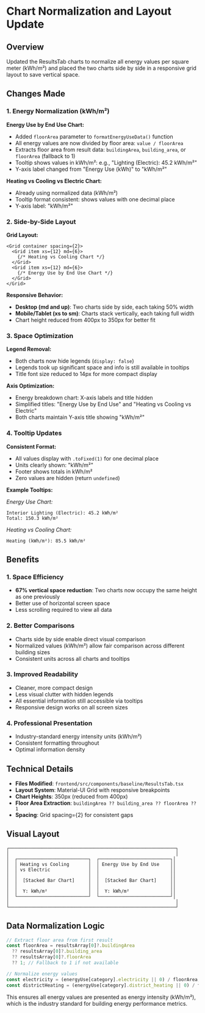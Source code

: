 # Chart Normalization and Layout Update

## Overview
Updated the ResultsTab charts to normalize all energy values per square meter (kWh/m²) and placed the two charts side by side in a responsive grid layout to save vertical space.

## Changes Made

### 1. Energy Normalization (kWh/m²)

**Energy Use by End Use Chart:**
- Added `floorArea` parameter to `formatEnergyUseData()` function
- All energy values are now divided by floor area: `value / floorArea`
- Extracts floor area from result data: `buildingArea`, `building_area`, or `floorArea` (fallback to 1)
- Tooltip shows values in kWh/m²: e.g., "Lighting (Electric): 45.2 kWh/m²"
- Y-axis label changed from "Energy Use (kWh)" to "kWh/m²"

**Heating vs Cooling vs Electric Chart:**
- Already using normalized data (kWh/m²)
- Tooltip format consistent: shows values with one decimal place
- Y-axis label: "kWh/m²"

### 2. Side-by-Side Layout

**Grid Layout:**
```tsx
<Grid container spacing={2}>
  <Grid item xs={12} md={6}>
    {/* Heating vs Cooling Chart */}
  </Grid>
  <Grid item xs={12} md={6}>
    {/* Energy Use by End Use Chart */}
  </Grid>
</Grid>
```

**Responsive Behavior:**
- **Desktop (md and up)**: Two charts side by side, each taking 50% width
- **Mobile/Tablet (xs to sm)**: Charts stack vertically, each taking full width
- Chart height reduced from 400px to 350px for better fit

### 3. Space Optimization

**Legend Removal:**
- Both charts now hide legends (`display: false`)
- Legends took up significant space and info is still available in tooltips
- Title font size reduced to 14px for more compact display

**Axis Optimization:**
- Energy breakdown chart: X-axis labels and title hidden
- Simplified titles: "Energy Use by End Use" and "Heating vs Cooling vs Electric"
- Both charts maintain Y-axis title showing "kWh/m²"

### 4. Tooltip Updates

**Consistent Format:**
- All values display with `.toFixed(1)` for one decimal place
- Units clearly shown: "kWh/m²"
- Footer shows totals in kWh/m²
- Zero values are hidden (return `undefined`)

**Example Tooltips:**

*Energy Use Chart:*
```
Interior Lighting (Electric): 45.2 kWh/m²
Total: 150.3 kWh/m²
```

*Heating vs Cooling Chart:*
```
Heating (kWh/m²): 85.5 kWh/m²
```

## Benefits

### 1. Space Efficiency
- **67% vertical space reduction**: Two charts now occupy the same height as one previously
- Better use of horizontal screen space
- Less scrolling required to view all data

### 2. Better Comparisons
- Charts side by side enable direct visual comparison
- Normalized values (kWh/m²) allow fair comparison across different building sizes
- Consistent units across all charts and tooltips

### 3. Improved Readability
- Cleaner, more compact design
- Less visual clutter with hidden legends
- All essential information still accessible via tooltips
- Responsive design works on all screen sizes

### 4. Professional Presentation
- Industry-standard energy intensity units (kWh/m²)
- Consistent formatting throughout
- Optimal information density

## Technical Details

- **Files Modified**: `frontend/src/components/baseline/ResultsTab.tsx`
- **Layout System**: Material-UI Grid with responsive breakpoints
- **Chart Heights**: 350px (reduced from 400px)
- **Floor Area Extraction**: `buildingArea ?? building_area ?? floorArea ?? 1`
- **Spacing**: Grid spacing={2} for consistent gaps

## Visual Layout

```
┌─────────────────────────────────────────────────────────────┐
│                                                             │
│  ┌──────────────────────────┐  ┌──────────────────────────┐│
│  │ Heating vs Cooling       │  │ Energy Use by End Use    ││
│  │ vs Electric              │  │                          ││
│  │                          │  │                          ││
│  │  [Stacked Bar Chart]     │  │  [Stacked Bar Chart]     ││
│  │                          │  │                          ││
│  │  Y: kWh/m²               │  │  Y: kWh/m²               ││
│  └──────────────────────────┘  └──────────────────────────┘│
│                                                             │
└─────────────────────────────────────────────────────────────┘
```

## Data Normalization Logic

```typescript
// Extract floor area from first result
const floorArea = resultsArray[0]?.buildingArea 
  ?? resultsArray[0]?.building_area 
  ?? resultsArray[0]?.floorArea 
  ?? 1; // Fallback to 1 if not available

// Normalize energy values
const electricity = (energyUse[category].electricity || 0) / floorArea;
const districtHeating = (energyUse[category].district_heating || 0) / floorArea;
```

This ensures all energy values are presented as energy intensity (kWh/m²), which is the industry standard for building energy performance metrics.
